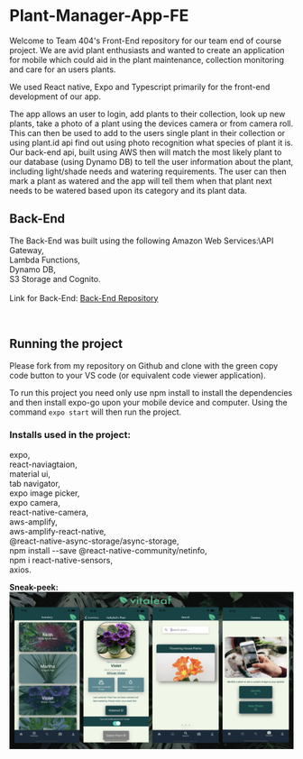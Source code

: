 # Plant-Manager-App-FE

Welcome to Team 404's Front-End repository for our team end of course project.
We are avid plant enthusiasts and wanted to create an application for mobile which could aid in the plant maintenance,
collection monitoring and care for an users plants.

We used React native, Expo and Typescript primarily for the front-end development of our app.

The app allows an user to login, add plants to their collection, look up new plants, take a photo of a plant using the devices camera or from camera roll. This can then be used to add to the users single plant in their collection or using plant.id api find out using photo recognition what species of plant it is.
Our back-end api, built using AWS then will match the most likely plant to our database (using Dynamo DB) to tell the user information about the plant, including light/shade needs and watering requirements. The user can then mark a plant as watered and the app will tell them when that plant next needs to be watered based upon its category and its plant data.

## Back-End

The Back-End was built using the following Amazon Web Services:\API Gateway,\
Lambda Functions,\
Dynamo DB,\
S3 Storage and Cognito.\
<br />
Link for Back-End: [Back-End Repository](https://github.com/Elbeera/Plant-Manager-App-BE)

<br />

## Running the project

Please fork from my repository on Github and clone with the green copy code button to your VS code (or equivalent code viewer application).

To run this project you need only use npm install to install the dependencies and then install expo-go upon your mobile device and computer.
Using the command `expo start` will then run the project.

### Installs used in the project:

expo,\
react-naviagtaion,\
material ui,\
tab navigator,\
expo image picker,\
expo camera,\
react-native-camera,\
aws-amplify,\
aws-amplify-react-native,\
@react-native-async-storage/async-storage,\
npm install --save @react-native-community/netinfo,\
npm i react-native-sensors,\
axios.

**Sneak-peek:**
![Alt text](./assets/OverView.png)
